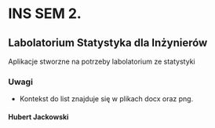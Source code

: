 # INS SEM 2.
## Labolatorium Statystyka dla Inżynierów
Aplikacje stworzne na potrzeby labolatorium ze statystyki
### Uwagi
- Kontekst do list znajduje się w plikach docx oraz png. 
#### Hubert Jackowski